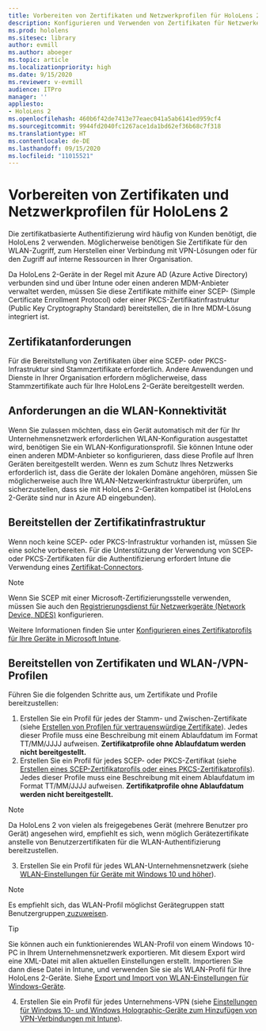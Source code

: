 ```yaml
---
title: Vorbereiten von Zertifikaten und Netzwerkprofilen für HoloLens 2
description: Konfigurieren und Verwenden von Zertifikaten für Netzwerke auf HoloLens 2-Geräten
ms.prod: hololens
ms.sitesec: library
author: evmill
ms.author: aboeger
ms.topic: article
ms.localizationpriority: high
ms.date: 9/15/2020
ms.reviewer: v-evmill
audience: ITPro
manager: ''
appliesto:
- HoloLens 2
ms.openlocfilehash: 460b6f42de7413e77eaec041a5ab6141ed959cf4
ms.sourcegitcommit: 9944fd2040fc1267ace1da1bd62ef36b68c7f318
ms.translationtype: HT
ms.contentlocale: de-DE
ms.lasthandoff: 09/15/2020
ms.locfileid: "11015521"
---
```

# Vorbereiten von Zertifikaten und Netzwerkprofilen für HoloLens 2

Die zertifikatbasierte Authentifizierung wird häufig von Kunden benötigt, die HoloLens 2 verwenden. Möglicherweise benötigen Sie Zertifikate für den WLAN-Zugriff, zum Herstellen einer Verbindung mit VPN-Lösungen oder für den Zugriff auf interne Ressourcen in Ihrer Organisation.

Da HoloLens 2-Geräte in der Regel mit Azure AD (Azure Active Directory) verbunden sind und über Intune oder einen anderen MDM-Anbieter verwaltet werden, müssen Sie diese Zertifikate mithilfe einer SCEP- (Simple Certificate Enrollment Protocol) oder einer PKCS-Zertifikatinfrastruktur (Public Key Cryptography Standard) bereitstellen, die in Ihre MDM-Lösung integriert ist.

## Zertifikatanforderungen
Für die Bereitstellung von Zertifikaten über eine SCEP- oder PKCS-Infrastruktur sind Stammzertifikate erforderlich. Andere Anwendungen und Dienste in Ihrer Organisation erfordern möglicherweise, dass Stammzertifikate auch für Ihre HoloLens 2-Geräte bereitgestellt werden. 

## Anforderungen an die WLAN-Konnektivität
Wenn Sie zulassen möchten, dass ein Gerät automatisch mit der für Ihr Unternehmensnetzwerk erforderlichen WLAN-Konfiguration ausgestattet wird, benötigen Sie ein WLAN-Konfigurationsprofil. Sie können Intune oder einen anderen MDM-Anbieter so konfigurieren, dass diese Profile auf Ihren Geräten bereitgestellt werden. Wenn es zum Schutz Ihres Netzwerks erforderlich ist, dass die Geräte der lokalen Domäne angehören, müssen Sie möglicherweise auch Ihre WLAN-Netzwerkinfrastruktur überprüfen, um sicherzustellen, dass sie mit HoloLens 2-Geräten kompatibel ist (HoloLens 2-Geräte sind nur in Azure AD eingebunden).

## Bereitstellen der Zertifikatinfrastruktur
Wenn noch keine SCEP- oder PKCS-Infrastruktur vorhanden ist, müssen Sie eine solche vorbereiten. Für die Unterstützung der Verwendung von SCEP- oder PKCS-Zertifikaten für die Authentifizierung erfordert Intune die Verwendung eines [Zertifikat-Connectors](https://docs.microsoft.com/mem/intune/protect/certificate-connectors).

> [!NOTE]
> Wenn Sie SCEP mit einer Microsoft-Zertifizierungsstelle verwenden, müssen Sie auch den [Registrierungsdienst für Netzwerkgeräte (Network Device, NDES)](https://docs.microsoft.com/mem/intune/protect/certificates-scep-configure#set-up-ndes) konfigurieren.

Weitere Informationen finden Sie unter [Konfigurieren eines Zertifikatprofils für Ihre Geräte in Microsoft Intune](https://docs.microsoft.com/intune/certificates-configure).

## Bereitstellen von Zertifikaten und WLAN-/VPN-Profilen
Führen Sie die folgenden Schritte aus, um Zertifikate und Profile bereitzustellen:
1.  Erstellen Sie ein Profil für jedes der Stamm- und Zwischen-Zertifikate (siehe [Erstellen von Profilen für vertrauenswürdige Zertifikate](https://docs.microsoft.com/intune/protect/certificates-configure#create-trusted-certificate-profiles)). Jedes dieser Profile muss eine Beschreibung mit einem Ablaufdatum im Format TT/MM/JJJJ aufweisen. **Zertifikatprofile ohne Ablaufdatum werden nicht bereitgestellt.**
1.  Erstellen Sie ein Profil für jedes SCEP- oder PKCS-Zertifikat (siehe [Erstellen eines SCEP-Zertifikatprofils oder eines PKCS-Zertifikatprofils](https://docs.microsoft.com/intune/protect/certficates-pfx-configure#create-a-pkcs-certificate-profile)). Jedes dieser Profile muss eine Beschreibung mit einem Ablaufdatum im Format TT/MM/JJJJ aufweisen. **Zertifikatprofile ohne Ablaufdatum werden nicht bereitgestellt.**

> [!NOTE]
> Da HoloLens 2 von vielen als freigegebenes Gerät (mehrere Benutzer pro Gerät) angesehen wird, empfiehlt es sich, wenn möglich Gerätezertifikate anstelle von Benutzerzertifikaten für die WLAN-Authentifizierung bereitzustellen.

3.  Erstellen Sie ein Profil für jedes WLAN-Unternehmensnetzwerk (siehe [WLAN-Einstellungen für Geräte mit Windows 10 und höher](https://docs.microsoft.com/intune/wi-fi-settings-windows)). 
> [!NOTE]
> Es empfiehlt sich, das WLAN-Profil möglichst Gerätegruppen statt Benutzergruppen[ zuzuweisen](https://docs.microsoft.com/mem/intune/configuration/device-profile-assign). 

> [!TIP]
> Sie können auch ein funktionierendes WLAN-Profil von einem Windows 10-PC in Ihrem Unternehmensnetzwerk exportieren. Mit diesem Export wird eine XML-Datei mit allen aktuellen Einstellungen erstellt. Importieren Sie dann diese Datei in Intune, und verwenden Sie sie als WLAN-Profil für Ihre HoloLens 2-Geräte. Siehe [Export und Import von WLAN-Einstellungen für Windows-Geräte](https://docs.microsoft.com/mem/intune/configuration/wi-fi-settings-import-windows-8-1).

4.  Erstellen Sie ein Profil für jedes Unternehmens-VPN (siehe [Einstellungen für Windows 10- und Windows Holographic-Geräte zum Hinzufügen von VPN-Verbindungen mit Intune](https://docs.microsoft.com/intune/vpn-settings-windows-10)).




